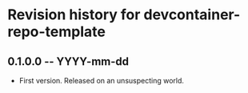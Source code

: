 # Revision history for devcontainer-repo-template

## 0.1.0.0 -- YYYY-mm-dd

* First version. Released on an unsuspecting world.
